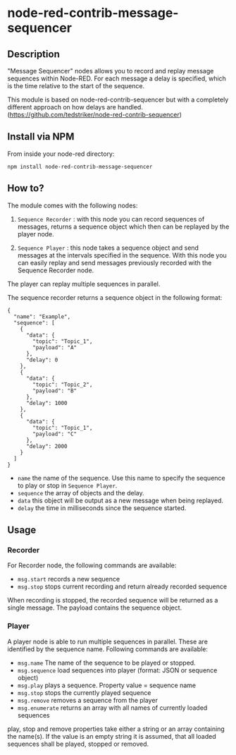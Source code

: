 node-red-contrib-message-sequencer
==========================
## Description
"Message Sequencer" nodes allows you to record and replay message sequences within Node-RED.
For each message a delay is specified, which is the time relative to the start of the sequence.

This module is based on node-red-contrib-sequencer but with a completely different approach on how delays are handled. (https://github.com/tedstriker/node-red-contrib-sequencer)

## Install via NPM

From inside your node-red directory:
```
npm install node-red-contrib-message-sequencer
```

## How to?
The module comes with the following nodes:

1. ```Sequence Recorder``` : with this node you can record sequences of messages, returns a sequence object which then can be replayed by the player node.

2. ```Sequence Player``` : this node takes a sequence object and send messages at the intervals specified in the sequence. With this node you can easily replay and send messages previously recorded with the Sequence Recorder node.

The player can replay multiple sequences in parallel.


The sequence recorder returns a sequence object in the following format:
```
{
  "name": "Example",
  "sequence": [
    {
      "data": {
        "topic": "Topic_1",
        "payload": "A"
      },
      "delay": 0
    },
    {
      "data": {
        "topic": "Topic_2",
        "payload": "B"
      },
      "delay": 1000
    },
    {
      "data": {
        "topic": "Topic_1",
        "payload": "C"
      },
      "delay": 2000
    }
  ]
}

```
- ```name``` the name of the sequence. Use this name to specify the sequence to play or stop in ```Sequence Player```.
- ```sequence``` the array of objects and the delay.
 - ```data``` this object will be output as a new message when being replayed.
 - ```delay``` the time in milliseconds since the sequence started.

## Usage

### Recorder

For Recorder node, the following commands are available:

- ```msg.start``` records a new sequence
- ```msg.stop``` stops current recording and return already recorded sequence

When recording is stopped, the recorded sequence will be returned as a single message. The payload contains the sequence object.

### Player

A player node is able to run multiple sequences in parallel. These are identified by the sequence name.
Following commands are available:

- ```msg.name``` The name of the sequence to be played or stopped. 
- ```msg.sequence``` load sequences into player (format: JSON or sequence object)
- ```msg.play``` plays a sequence. Property value = sequence name
- ```msg.stop``` stops the currently played sequence 
- ```msg.remove``` removes a sequence from the player
- ```msg.enumerate``` returns an array with all names of currently loaded sequences

play, stop and remove properties take either a string or an array containing the name(s). If the value is an empty string it is assumed, that all loaded sequences shall be played, stopped or removed.
